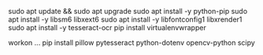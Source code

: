 sudo apt update && sudo apt upgrade
sudo apt install -y python-pip
sudo apt install -y libsm6 libxext6
sudo apt install -y libfontconfig1 libxrender1
sudo apt install -y tesseract-ocr
pip install virtualenvwrapper

workon ...
pip install pillow pytesseract python-dotenv opencv-python scipy
